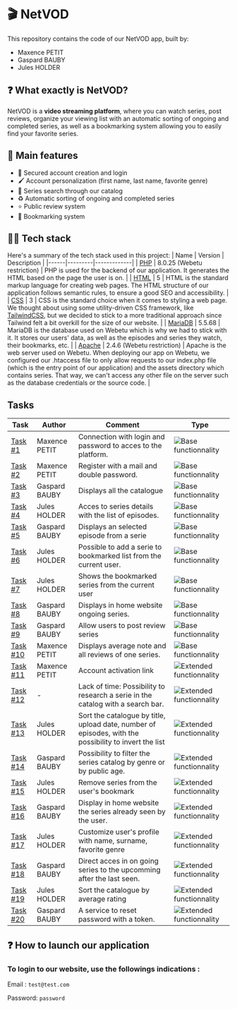 # 🎬 NetVOD

This repository contains the code of our NetVOD app, built by:

- Maxence PETIT
- Gaspard BAUBY
- Jules HOLDER

## ❓ What exactly is NetVOD?

NetVOD is a **video streaming platform**, where you can watch series, post reviews, organize your viewing list with an automatic sorting of ongoing and completed series, as well as a bookmarking system allowing you to easily find your favorite series.

## 📝 Main features

- 🔐 Secured account creation and login
- 🖌️ Account personalization (first name, last name, favorite genre)
- 🔎 Series search through our catalog
- ♻️ Automatic sorting of ongoing and completed series
- ⭐ Public review system
- 🔖 Bookmarking system

## 👨‍💻 Tech stack

Here's a summary of the tech stack used in this project:
| Name | Version | Description |
|------|---------|-------------|
| [PHP](https://www.php.net/) | 8.0.25 (Webetu restriction) | PHP is used for the backend of our application. It generates the HTML based on the page the user is on. |
| [HTML](https://developer.mozilla.org/en-US/docs/Web/HTML) | 5 | HTML is the standard markup language for creating web pages. The HTML structure of our application follows semantic rules, to ensure a good SEO and accessibility. |
| [CSS](https://developer.mozilla.org/en-US/docs/Web/CSS) | 3 | CSS is the standard choice when it comes to styling a web page. We thought about using some utility-driven CSS framework, like [TailwindCSS](https://tailwindcss.com/), but we decided to stick to a more traditional approach since Tailwind felt a bit overkill for the size of our website. |
| [MariaDB](https://mariadb.org/) | 5.5.68 | MariaDB is the database used on Webetu which is why we had to stick with it. It stores our users' data, as well as the episodes and series they watch, their bookmarks, etc. |
| [Apache](https://httpd.apache.org/) | 2.4.6 (Webetu restriction) | Apache is the web server used on Webetu. When deploying our app on Webetu, we configured our .htaccess file to only allow requests to our index.php file (which is the entry point of our application) and the assets directory which contains series. That way, we can't access any other file on the server such as the database credentials or the source code. |

## Tasks

| Task| Author | Comment | Type 
|--|--|--|--|
| [Task #1](https://github.com/MaxenceIUT/NetVOD/issues/1) | Maxence PETIT | Connection with login and password to acces to the platform. | ![Base functionnality](https://img.shields.io/badge/%E2%9A%A1%20feat-base-green)
| [Task #2](https://github.com/MaxenceIUT/NetVOD/issues/2)| Maxence PETIT| Register with a mail and double password. | ![Base functionnality](https://img.shields.io/badge/%E2%9A%A1%20feat-base-green)
| [Task #3](https://github.com/MaxenceIUT/NetVOD/issues/3)| Gaspard BAUBY| Displays all the catalogue | ![Base functionnality](https://img.shields.io/badge/%E2%9A%A1%20feat-base-green)
| [Task #4](https://github.com/MaxenceIUT/NetVOD/issues/4)| Jules HOLDER| Acces to series details with the list of episodes. | ![Base functionnality](https://img.shields.io/badge/%E2%9A%A1%20feat-base-green) 
| [Task #5](https://github.com/MaxenceIUT/NetVOD/issues/5)| Gaspard BAUBY | Displays an selected episode from a serie | ![Base functionnality](https://img.shields.io/badge/%E2%9A%A1%20feat-base-green)
| [Task #6](https://github.com/MaxenceIUT/NetVOD/issues/6)| Jules HOLDER | Possible to add a serie to bookmarked list from the current user. | ![Base functionnality](https://img.shields.io/badge/%E2%9A%A1%20feat-base-green) 
| [Task #7](https://github.com/MaxenceIUT/NetVOD/issues/7)| Jules HOLDER| Shows the bookmarked series from the current user | ![Base functionnality](https://img.shields.io/badge/%E2%9A%A1%20feat-base-green)
| [Task #8](https://github.com/MaxenceIUT/NetVOD/issues/8)| Gaspard BAUBY | Displays in home website ongoing series. | ![Base functionnality](https://img.shields.io/badge/%E2%9A%A1%20feat-base-green)
| [Task #9](https://github.com/MaxenceIUT/NetVOD/issues/9)| Gaspard BAUBY| Allow users to post review series | ![Base functionnality](https://img.shields.io/badge/%E2%9A%A1%20feat-base-green)
| [Task #10](https://github.com/MaxenceIUT/NetVOD/issues/10)| Maxence PETIT | Displays average note and all reviews of one series. | ![Base functionnality](https://img.shields.io/badge/%E2%9A%A1%20feat-base-green)
| [Task #11](https://github.com/MaxenceIUT/NetVOD/issues/11)| Maxence PETIT| Account activation link | ![Extended functionnality](https://img.shields.io/badge/%E2%9A%A1%20feat-extended-blue)
| [Task #12](https://github.com/MaxenceIUT/NetVOD/issues/12)| - |  Lack of time: Possibility to research a serie in the catalog with a search bar. | ![Extended functionnality](https://img.shields.io/badge/%E2%9A%A1%20feat-extended-blue)
| [Task #13](https://github.com/MaxenceIUT/NetVOD/issues/13)| Jules HOLDER| Sort the catalogue by title, upload date, number of episodes, with the possibility to invert the list | ![Extended functionnality](https://img.shields.io/badge/%E2%9A%A1%20feat-extended-blue)
| [Task #14](https://github.com/MaxenceIUT/NetVOD/issues/14)| Gaspard BAUBY| Possibility to filter the series catalog by genre or by public age. | ![Extended functionnality](https://img.shields.io/badge/%E2%9A%A1%20feat-extended-blue)
| [Task #15](https://github.com/MaxenceIUT/NetVOD/issues/15)| Jules HOLDER | Remove series from the user's bookmark | ![Extended functionnality](https://img.shields.io/badge/%E2%9A%A1%20feat-extended-blue)
| [Task #16](https://github.com/MaxenceIUT/NetVOD/issues/16)| Gaspard BAUBY| Display in home website the series already seen by the user. | ![Extended functionnality](https://img.shields.io/badge/%E2%9A%A1%20feat-extended-blue)
| [Task #17](https://github.com/MaxenceIUT/NetVOD/issues/17)| Jules HOLDER | Customize user's profile with name, surname, favorite genre | ![Extended functionnality](https://img.shields.io/badge/%E2%9A%A1%20feat-extended-blue)
| [Task #18](https://github.com/MaxenceIUT/NetVOD/issues/18)| Gaspard BAUBY| Direct acces in on going series to the upcomming after the last seen. | ![Extended functionnality](https://img.shields.io/badge/%E2%9A%A1%20feat-extended-blue)
| [Task #19](https://github.com/MaxenceIUT/NetVOD/issues/19)| Jules HOLDER| Sort the catalogue by average rating | ![Extended functionnality](https://img.shields.io/badge/%E2%9A%A1%20feat-extended-blue)
| [Task #20](https://github.com/MaxenceIUT/NetVOD/issues/20)| Gaspard BAUBY| A service to reset password with a token. | ![Extended functionnality](https://img.shields.io/badge/%E2%9A%A1%20feat-extended-blue)

## ❓ How to launch our application

### To login to our website, use the followings indications :

Email : `test@test.com`

Password: `password`

